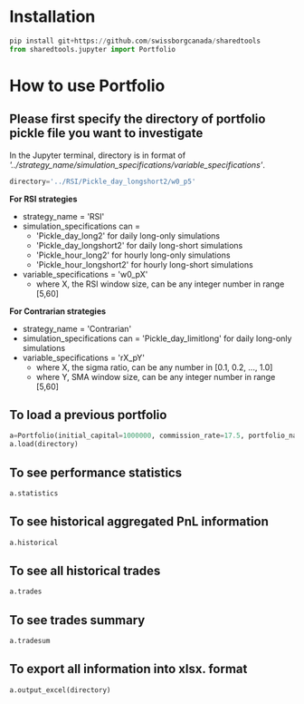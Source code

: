# Installation 
```python
pip install git+https://github.com/swissborgcanada/sharedtools
from sharedtools.jupyter import Portfolio
```

# How to use Portfolio

## Please first specify the directory of portfolio pickle file you want to investigate
In the Jupyter terminal, directory is in format of *'../strategy_name/simulation_specifications/variable_specifications'*.<br>
```python
directory='../RSI/Pickle_day_longshort2/w0_p5'
```
**For RSI strategies**
* strategy_name = 'RSI'
* simulation_specifications can = 
    * 'Pickle_day_long2' for daily long-only simulations
    * 'Pickle_day_longshort2' for daily long-short simulations
    * 'Pickle_hour_long2' for hourly long-only simulations
    * 'Pickle_hour_longshort2' for hourly long-short simulations
* variable_specifications = 'w0_pX'
    * where X, the RSI window size, can be any integer number in range [5,60]
    
**For Contrarian strategies**
* strategy_name = 'Contrarian'
* simulation_specifications can = 'Pickle_day_limitlong' for daily long-only simulations
* variable_specifications = 'rX_pY'
    * where X, the sigma ratio, can be any number in [0.1, 0.2, ..., 1.0]
    * where Y, SMA window size, can be any integer number in range [5,60]

## To load a previous portfolio
```python
a=Portfolio(initial_capital=1000000, commission_rate=17.5, portfolio_name='MeanReversion')
a.load(directory)
```
## To see performance statistics
```python
a.statistics
```
## To see historical aggregated PnL information
```python
a.historical
```
## To see all historical trades
```python
a.trades
```
## To see trades summary
```python
a.tradesum
```
## To export all information into xlsx. format
```python
a.output_excel(directory)
```
